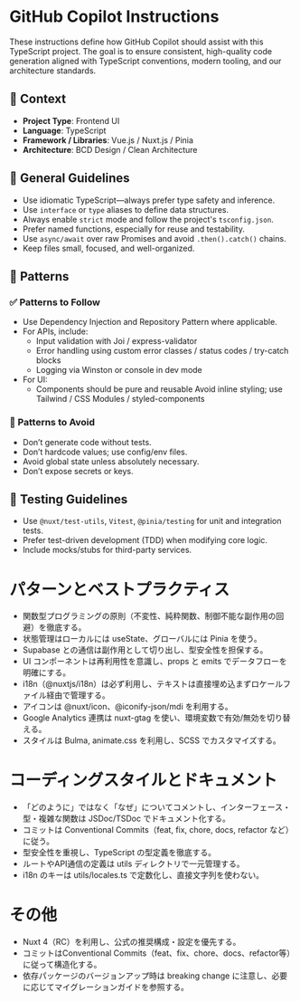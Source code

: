 # GitHub Copilot Instructions

These instructions define how GitHub Copilot should assist with this TypeScript project. The goal is to ensure consistent, high-quality code generation aligned with TypeScript conventions, modern tooling, and our architecture standards.

## 🧠 Context

- **Project Type**: Frontend UI
- **Language**: TypeScript
- **Framework / Libraries**: Vue.js / Nuxt.js / Pinia
- **Architecture**: BCD Design / Clean Architecture

## 🔧 General Guidelines

- Use idiomatic TypeScript—always prefer type safety and inference.
- Use `interface` or `type` aliases to define data structures.
- Always enable `strict` mode and follow the project's `tsconfig.json`.
- Prefer named functions, especially for reuse and testability.
- Use `async/await` over raw Promises and avoid `.then().catch()` chains.
- Keep files small, focused, and well-organized.

## 🧶 Patterns

### ✅ Patterns to Follow

- Use Dependency Injection and Repository Pattern where applicable.
- For APIs, include:
  - Input validation with Joi / express-validator
  - Error handling using custom error classes / status codes / try-catch blocks
  - Logging via Winston or console in dev mode
- For UI:
  - Components should be pure and reusable
Avoid inline styling; use Tailwind / CSS Modules / styled-components

### 🚫 Patterns to Avoid

- Don’t generate code without tests.
- Don’t hardcode values; use config/env files.
- Avoid global state unless absolutely necessary.
- Don’t expose secrets or keys.

## 🧪 Testing Guidelines

- Use `@nuxt/test-utils`, `Vitest`, `@pinia/testing` for unit and integration tests.
- Prefer test-driven development (TDD) when modifying core logic.
- Include mocks/stubs for third-party services.

# パターンとベストプラクティス

- 関数型プログラミングの原則（不変性、純粋関数、制御不能な副作用の回避）を徹底する。
- 状態管理はローカルには useState、グローバルには Pinia を使う。
- Supabase との通信は副作用として切り出し、型安全性を担保する。
- UI コンポーネントは再利用性を意識し、props と emits でデータフローを明確にする。
- i18n（@nuxtjs/i18n）は必ず利用し、テキストは直接埋め込まずロケールファイル経由で管理する。
- アイコンは @nuxt/icon、@iconify-json/mdi を利用する。
- Google Analytics 連携は nuxt-gtag を使い、環境変数で有効/無効を切り替える。
- スタイルは Bulma, animate.css を利用し、SCSS でカスタマイズする。

# コーディングスタイルとドキュメント

- 「どのように」ではなく「なぜ」についてコメントし、インターフェース・型・複雑な関数は JSDoc/TSDoc でドキュメント化する。
- コミットは Conventional Commits（feat, fix, chore, docs, refactor など）に従う。
- 型安全性を重視し、TypeScript の型定義を徹底する。
- ルートやAPI通信の定義は utils ディレクトリで一元管理する。
- i18n のキーは utils/locales.ts で定数化し、直接文字列を使わない。

# その他

- Nuxt 4（RC）を利用し、公式の推奨構成・設定を優先する。
- コミットはConventional Commits（feat、fix、chore、docs、refactor等）に従って構造化する。
- 依存パッケージのバージョンアップ時は breaking change に注意し、必要に応じてマイグレーションガイドを参照する。

